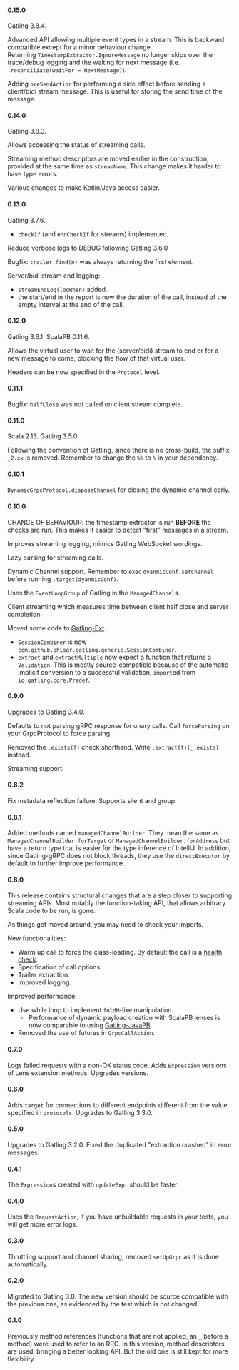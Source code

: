 #### 0.15.0

Gatling 3.8.4.

Advanced API allowing multiple event types in a stream.
This is backward compatible except for a minor behaviour change.\
Returning `TimestampExtractor.IgnoreMessage` no longer skips over
the trace/debug logging and
the waiting for next message (i.e. `.reconciliate(waitFor = NextMessage)`).

Adding `preSendAction` for performing a side effect before sending a client/bidi stream message.
This is useful for storing the send time of the message.

#### 0.14.0

Gatling 3.8.3.

Allows accessing the status of streaming calls.

Streaming method descriptors are moved earlier in the construction,
provided at the same time as `streamName`.
This change makes it harder to have type errors.

Various changes to make Kotlin/Java access easier.

#### 0.13.0

Gatling 3.7.6.
- `checkIf` (and `endCheckIf` for streams) implemented.

Reduce verbose logs to DEBUG
following [Gatling 3.6.0](https://github.com/gatling/gatling/commit/4daad7)

Bugfix: `trailer.find(n)` was always returning the first element.

Server/bidi stream end logging:
- `streamEndLog(logWhen)` added.
- the start/end in the report is now the duration of the call,
instead of the empty interval at the end of the call.

#### 0.12.0

Gatling 3.6.1. ScalaPB 0.11.6.

Allows the virtual user to wait for the (server/bidi) stream to end
or for a new message to come,
blocking the flow of that virtual user.

Headers can be now specified in the `Protocol` level.

#### 0.11.1
Bugfix: `halfClose` was not called on client stream complete.

#### 0.11.0
Scala 2.13. Gatling 3.5.0.

Following the convention of Gatling, since there is no cross-build,
the suffix `_2.xx` is removed.
Remember to change the `%%` to `%` in your dependency.

#### 0.10.1
`DynamicGrpcProtocol.disposeChannel` for closing the dynamic channel early.

#### 0.10.0
CHANGE OF BEHAVIOUR: the timestamp extractor is run **BEFORE**
the checks are run. This makes it easier to detect "first" messages in a stream.

Improves streaming logging, mimics Gatling WebSocket wordings.

Lazy parsing for streaming calls.

Dynamic Channel support. Remember to `exec`
`dyanmicConf.setChannel` before running `.target(dyanmicConf)`.

Uses the `EventLoopGroup` of Gatling in the `ManagedChannel`s.

Client streaming which measures time between client half close
and server completion.

Moved some code to [Gatling-Ext](https://github.com/phiSgr/gatling-ext).
- `SessionCombiner` is now `com.github.phisgr.gatling.generic.SessionCombiner`.
- `extract` and `extractMultiple` now expect a function that returns a `Validation`.
This is mostly source-compatible because of the automatic implicit conversion to
a successful validation, `import`ed from `io.gatling.core.Predef`.

#### 0.9.0
Upgrades to Gatling 3.4.0.

Defaults to not parsing gRPC response for unary calls.
Call `forceParsing` on your GrpcProtocol to force parsing.

Removed the `.exists(f)` check shorthand.
Write `.extract(f)(_.exists)` instead.

Streaming support!

#### 0.8.2
Fix metadata reflection failure.
Supports silent and group.

#### 0.8.1
Added methods named `managedChannelBuilder`. They mean the same as
`ManagedChannelBuilder.forTarget` or `ManagedChannelBuilder.forAddress`
but have a return type that is easier for the type inference of IntelliJ.
In addition, since Gatling-gRPC does not block threads,
they use the `directExecutor` by default to further improve performance.

#### 0.8.0
This release contains structural changes
that are a step closer to supporting streaming APIs.
Most notably the function-taking API,
that allows arbitrary Scala code to be run, is gone.

As things got moved around, you may need to check your imports.

New functionalities:
- Warm up call to force the class-loading. By default the call is a
[health check](https://github.com/grpc/grpc/blob/master/src/proto/grpc/health/v1/health.proto).
- Specification of call options.
- Trailer extraction.
- Improved logging.

Improved performance:
- Use while loop to implement `foldM`-like manipulation.
  - Performance of dynamic payload creation with ScalaPB lenses
  is now comparable to using [Gatling-JavaPB](java-pb).
- Removed the use of futures in `GrpcCallAction`.

#### 0.7.0
Logs failed requests with a non-OK status code.
Adds `Expression` versions of Lens extension methods.
Upgrades versions.

#### 0.6.0
Adds `target` for connections to different endpoints
different from the value specified in `protocols`.
Upgrades to Gatling 3.3.0.

#### 0.5.0
Upgrades to Gatling 3.2.0.
Fixed the duplicated "extraction crashed" in error messages.

#### 0.4.1
The `Expression`s created with `updateExpr` should be faster.

#### 0.4.0
Uses the `RequestAction`,
if you have unbuildable requests in your tests,
you will get more error logs.

#### 0.3.0
Throttling support and channel sharing,
removed `setUpGrpc` as it is done automatically.

#### 0.2.0
Migrated to Gatling 3.0.
The new version should be source compatible with the previous one,
as evidenced by the test which is not changed.

#### 0.1.0
Previously method references
(functions that are not applied, an `_` before a method)
were used to refer to an RPC.
In this version, method descriptors are used,
bringing a better looking API.
But the old one is still kept for more flexibility.
